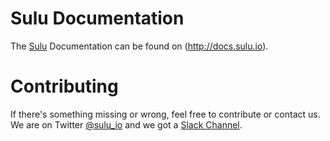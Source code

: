 Sulu Documentation
==================

The [Sulu](http://sulu.io) Documentation can be found on (http://docs.sulu.io).


# Contributing
If there's something missing or wrong, feel free to contribute or contact us.
We are on Twitter [@sulu_io](https://twitter.com/sulu_io) and we got a 
[Slack Channel](http://sulu.io/en/contact).